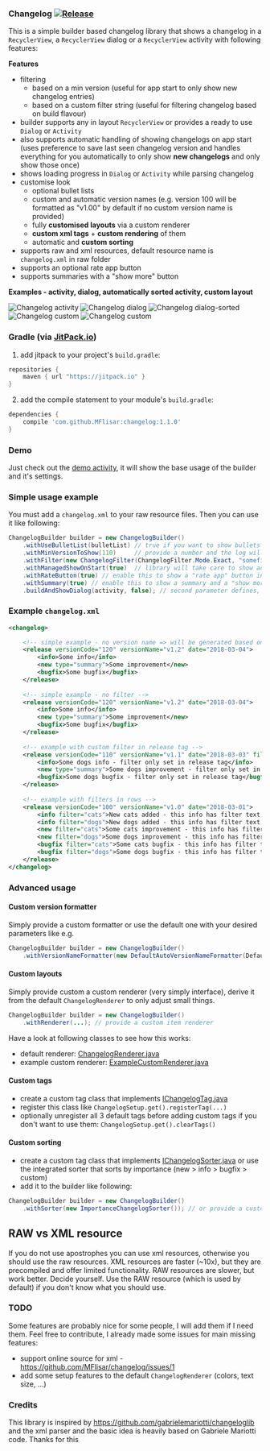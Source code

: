 ### Changelog [![Release](https://jitpack.io/v/MFlisar/changelog.svg)](https://jitpack.io/#MFlisar/changelog)

This is a simple builder based changelog library that shows a changelog in a `RecyclerView`, a `RecyclerView` dialog or a `RecyclerView` activity with following features:

**Features**
* filtering
  * based on a min version (useful for app start to only show new changelog entries)
  * based on a custom filter string (useful for filtering changelog based on build flavour)
* builder supports any in layout `RecyclerView` or provides a ready to use `Dialog` or `Activity`
* also supports automatic handling of showing changelogs on app start (uses preference to save last seen changelog version and handles everything for you automatically to only show **new changelogs** and only show those once)
* shows loading progress in `Dialog` or `Activity` while parsing changelog
* customise look
  * optional bullet lists
  * custom and automatic version names (e.g. version 100 will be formatted as "v1.00" by default if no custom version name is provided)
  * fully **customised layouts** via a custom renderer
  * **custom xml tags** + **custom rendering** of them
  * automatic and **custom sorting**
* supports raw and xml resources, default resource name is `changelog.xml` in raw folder
* supports an optional rate app button
* supports summaries with a "show more" button

**Examples - activity, dialog, automatically sorted activity, custom layout**

![Changelog activity](https://github.com/MFlisar/changelog/blob/master/images/activity.png)
![Changelog dialog](https://github.com/MFlisar/changelog/blob/master/images/dialog.png)
![Changelog dialog-sorted](https://github.com/MFlisar/changelog/blob/master/images/activity-sorted.png)
![Changelog custom](https://github.com/MFlisar/changelog/blob/master/images/custom.png)
![Changelog custom](https://github.com/MFlisar/changelog/blob/master/images/summary.png)
 
### Gradle (via [JitPack.io](https://jitpack.io/))

1. add jitpack to your project's `build.gradle`:
```groovy
repositories {
    maven { url "https://jitpack.io" }
}
```
2. add the compile statement to your module's `build.gradle`:
```groovy
dependencies {
    compile 'com.github.MFlisar:changelog:1.1.0'
}
```

### Demo

Just check out the [demo activity](https://github.com/MFlisar/changelog/blob/master/demo/src/main/java/com/michaelflisar/changelog/demo/MainActivity.java), it will show the base usage of the builder and it's settings.

### Simple usage example

You must add a `changelog.xml` to your raw resource files. Then you can use it like following:

```java
ChangelogBuilder builder = new ChangelogBuilder()
	.withUseBulletList(bulletList) // true if you want to show bullets before each changelog row, false otherwise
	.withMinVersionToShow(110)     // provide a number and the log will only show changelog rows for versions equal or higher than this number
	.withFilter(new ChangelogFilter(ChangelogFilter.Mode.Exact, "somefilterstring", true)) // this will filter out all tags, that do not have the provided filter attribute
	.withManagedShowOnStart(true)  // library will take care to show activity/dialog only if the changelog has new infos and will only show this new infos
	.withRateButton(true) // enable this to show a "rate app" button in the dialog => clicking it will open the play store; the parent activity or target fragment can also implement IChangelogRateHandler to handle the button click
	.withSummary(true) // enable this to show a summary and a "show more" button
	.buildAndShowDialog(activity, false); // second parameter defines, if the dialog has a dark or light theme
```

### Example `changelog.xml`

```xml
<changelog>

	<!-- simple example - no version name => will be generated based on verionCode: 100 => v1.00 -->
	<release versionCode="120" versionName="v1.2" date="2018-03-04">
		<info>Some info</info>
		<new type="summary">Some improvement</new>
		<bugfix>Some bugfix</bugfix>
	</release>
	
	<!-- simple example - no filter -->
	<release versionCode="120" versionName="v1.2" date="2018-03-04">
		<info>Some info</info>
		<new type="summary">Some improvement</new>
		<bugfix>Some bugfix</bugfix>
	</release>
	
	<!-- example with custom filter in release tag -->
	<release versionCode="110" versionName="v1.1" date="2018-03-03" filter="dogs">
		<info>Some dogs info - filter only set in release tag</info>
		<new type="summary">Some dogs improvement - filter only set in release tag</new>
		<bugfix>Some dogs bugfix - filter only set in release tag</bugfix>
	</release>
	
	<!-- example with filters in rows -->
	<release versionCode="100" versionName="v1.0" date="2018-03-01">
		<info filter="cats">New cats added - this info has filter text 'cats'</info>
		<info filter="dogs">New dogs added - this info has filter text 'dogs'</info>
		<new filter="cats">Some cats improvement - this info has filter text 'cats'</new>
		<new filter="dogs">Some dogs improvement - this info has filter text 'dogs'</new>
		<bugfix filter="cats">Some cats bugfix - this info has filter text 'cats'</bugfix>
		<bugfix filter="dogs">Some dogs bugfix - this info has filter text 'dogs'</bugfix>
	</release>
</changelog>
```

### Advanced usage

#### Custom version formatter

Simply provide a custom formatter or use the default one with your desired parameters like e.g.

```java
ChangelogBuilder builder = new ChangelogBuilder()
	.withVersionNameFormatter(new DefaultAutoVersionNameFormatter(DefaultAutoVersionNameFormatter.Type.MajorMinor, "b")) // Will format versions like "1.0b"
```

#### Custom layouts

Simply provide custom a custom renderer (very simply interface), derive it from the default `ChangelogRenderer` to only adjust small things.

```java
ChangelogBuilder builder = new ChangelogBuilder()
	.withRenderer(...); // provide a custom item renderer
```	

Have a look at following classes to see how this works:

* default renderer: [ChangelogRenderer.java](https://github.com/MFlisar/changelog/blob/master/lib/src/main/java/com/michaelflisar/changelog/classes/ChangelogRenderer.java)
* example custom renderer: [ExampleCustomRenderer.java](https://github.com/MFlisar/changelog/blob/master/demo/src/main/java/com/michaelflisar/changelog/demo/ExampleCustomRenderer.java)

#### Custom tags

* create a custom tag class that implements [IChangelogTag.java](https://github.com/MFlisar/changelog/blob/master/lib/src/main/java/com/michaelflisar/changelog/tags/IChangelogTag.java)
* register this class like `ChangelogSetup.get().registerTag(...)`
* optionally unregister all 3 default tags before adding custom tags if you don't want to use them: `ChangelogSetup.get().clearTags()`

#### Custom sorting

* create a custom tag class that implements [IChangelogSorter.java](https://github.com/MFlisar/changelog/blob/master/lib/src/main/java/com/michaelflisar/changelog/classes/IChangelogSorter.java) or use the integrated sorter that sorts by importance (new > info > bugfix > custom)
* add it to the builder like following:

```java
ChangelogBuilder builder = new ChangelogBuilder()
	.withSorter(new ImportanceChangelogSorter()); // or provide a custom sorter
```

## RAW vs XML resource

If you do not use apostrophes you can use xml resources, otherwise you should use the raw resources. XML resources are faster (~10x), but they are precompiled and offer limited functionality. RAW resources are slower, but work better. Decide yourself. Use the RAW resource (which is used by default) if you don't know what you should use.

### TODO

Some features are probably nice for some people, I will add them if I need them. Feel free to contribute, I already made some issues for main missing features:	
* support online source for xml - https://github.com/MFlisar/changelog/issues/1
* add some setup features to the default `ChangelogRenderer` (colors, text size, ...)

### Credits

This library is inspired by https://github.com/gabrielemariotti/changeloglib and the xml parser and the basic idea is heavily based on Gabriele Mariotti code. Thanks for this